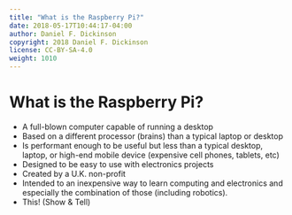 ```yaml
---
title: "What is the Raspberry Pi?"
date: 2018-05-17T10:44:17-04:00
author: Daniel F. Dickinson
copyright: 2018 Daniel F. Dickinson
license: CC-BY-SA-4.0
weight: 1010
---
```

# What is the Raspberry Pi?

  * A full-blown computer capable of running a desktop
  * Based on a different processor (brains) than a typical laptop or desktop
  * Is performant enough to be useful but less than a typical desktop, laptop, or high-end mobile device (expensive cell phones, tablets, etc)
  * Designed to be easy to use with electronics projects
  * Created by a U.K. non-profit
  * Intended to an inexpensive way to learn computing and electronics and especially the combination of those (including robotics).
  * This! (Show & Tell)
